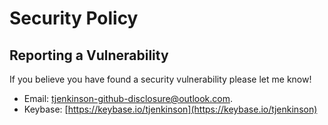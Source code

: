 # Security Policy

## Reporting a Vulnerability

If you believe you have found a security vulnerability please let me know!

- Email: [tjenkinson-github-disclosure@outlook.com](mailto:tjenkinson-github-disclosure@outlook.com).
- Keybase: [https://keybase.io/tjenkinson](https://keybase.io/tjenkinson)
